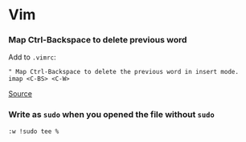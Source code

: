 # Vim

### Map Ctrl-Backspace to delete previous word

Add to `.vimrc`:
```
" Map Ctrl-Backspace to delete the previous word in insert mode.
imap <C-BS> <C-W>
```
[Source](https://vim.fandom.com/wiki/Map_Ctrl-Backspace_to_delete_previous_word)

### Write as `sudo` when you opened the file without `sudo`

`:w !sudo tee %`
